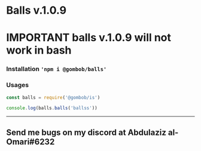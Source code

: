 # Balls v.1.0.9

# IMPORTANT balls v.1.0.9 will not work in bash

### Installation `'npm i @gombob/balls'`

### Usages
```javascript
const balls = require('@gombob/is')

console.log(balls.balls('ballss'))
```

---

## Send me bugs on my discord at Abdulaziz al-Omari#6232